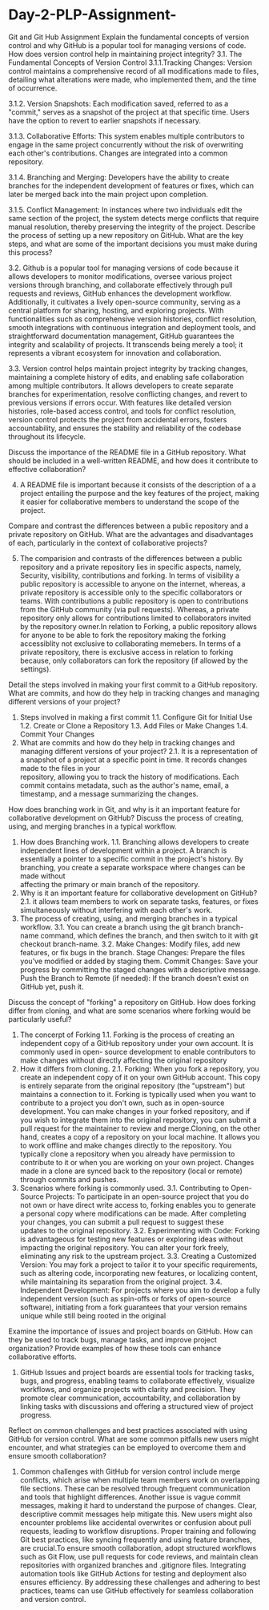 # Day-2-PLP-Assignment-
Git and Git Hub Assignment
Explain the fundamental concepts of version control and why GitHub is a popular tool for managing versions of code. How does version control help in maintaining project integrity?
3.1. The Fundamental Concepts of Version Control
3.1.1.Tracking Changes: Version control maintains a comprehensive record of all modifications made to files, detailing what alterations were made, who implemented them, and the time of occurrence.

3.1.2. Version Snapshots: Each modification saved, referred to as a "commit," serves as a snapshot of the project at that specific time. Users have the option to revert to earlier snapshots if necessary.

3.1.3. Collaborative Efforts: This system enables multiple contributors to engage in the same project concurrently without the risk of overwriting each other's contributions. Changes are integrated into a common repository.

3.1.4. Branching and Merging: Developers have the ability to create branches for the independent development of features or fixes, which can later be merged back into the main project upon completion.

3.1.5. Conflict Management: In instances where two individuals edit the same section of the project, the system detects merge conflicts that require manual resolution, thereby preserving the integrity of the project.
Describe the process of setting up a new repository on GitHub. What are the key steps, and what are some of the important decisions you must make during this process?

3.2. Github is a popular tool for managing versions of code because it allows developers to monitor modifications, oversee various project versions through branching, and collaborate effectively through pull requests and reviews, GitHub enhances the development workflow. Additionally, it cultivates a lively open-source community, serving as a central platform for sharing, hosting, and exploring projects. With functionalities such as comprehensive version histories, conflict resolution, smooth integrations with continuous integration and deployment tools, and straightforward documentation management, GitHub guarantees the integrity and scalability of projects. It transcends being merely a tool; it represents a vibrant ecosystem for innovation and collaboration.

3.3. Version control helps maintain project integrity by tracking changes, maintaining a complete history of edits, and enabling safe collaboration among multiple contributors. It allows developers to create separate branches for experimentation, resolve conflicting changes, and revert to previous versions if errors occur. With features like detailed version histories, role-based access control, and tools for conflict resolution, version control protects the project from accidental errors, fosters accountability, and ensures the stability and reliability of the codebase throughout its lifecycle.

Discuss the importance of the README file in a GitHub repository. What should be included in a well-written README, and how does it contribute to effective collaboration?

4. A README file is important because it consists of the description of a a project entailing the purpose and the key features of the project, making it easier for collaborative members to understand the scope of the project.

Compare and contrast the differences between a public repository and a private repository on GitHub. What are the advantages and disadvantages of each, particularly in the context of collaborative projects?

5. The comparision and contrasts of the differences between a public repository and a private repository lies in specific aspects, namely,  Security, visibility, contributions and forking. In terms of visibility	a public repository is accessible to anyone on the internet, whereas, a private repository is accessible only to the specific collaborators or teams. With contributions	a public repository is open to contributions from the GitHub community (via pull requests). Whereas, a private repository only allows for contributions limited to collaborators invited by the repository owner.In relation to Forking,	a public repository allows for anyone to be able to fork the repository making the forking accessiblity not exclusive to collaborating memebers. In terms of a private repository, there is exclusive access in relation to forking because,	only collaborators can fork the repository (if allowed by the settings).

Detail the steps involved in making your first commit to a GitHub repository. What are commits, and how do they help in tracking changes and managing different versions of your project?
1. Steps involved in making a first commit
   1.1.  Configure Git for Initial Use
   1.2.  Create or Clone a Repository
   1.3.  Add Files or Make Changes
   1.4.  Commit Your Changes
2. What are commits and how do they help in tracking changes and managing different versions of your project?
   2.1.  It is a representation of a snapshot of a project at a specific point in time. It records changes made to the files in your       
   repository, allowing you to track the history of modifications. Each commit contains metadata, such as the author's name, email, a 
   timestamp, and a message summarizing the changes.

How does branching work in Git, and why is it an important feature for collaborative development on GitHub? Discuss the process of creating, using, and merging branches in a typical workflow.
1. How does Branching work.
   1.1. Branching allows developers to create independent lines of development within a project. A branch is essentially a pointer to a            specific commit in the project's history. By branching, you create a separate workspace where changes can be made without     
        affecting the primary or main branch of the repository.
2. Why is it an important feature for collaborative development on GitHub?
   2.1. it allows team members to work on separate tasks, features, or fixes simultaneously without interfering with each other's work.
3. The process of creating, using, and merging branches in a typical workflow.
   3.1. You can create a branch using the git branch branch-name command, which defines the branch, and then switch to it with git       
   checkout branch-name.
   3.2. Make Changes: Modify files, add new features, or fix bugs in the branch.
        Stage Changes: Prepare the files you’ve modified or added by staging them.
        Commit Changes: Save your progress by committing the staged changes with a descriptive message.
        Push the Branch to Remote (if needed): If the branch doesn’t exist on GitHub yet, push it.

Discuss the concept of "forking" a repository on GitHub. How does forking differ from cloning, and what are some scenarios where forking would be particularly useful?
1. The concerpt of Forking
   1.1. Forking is the process of creating an independent copy of a GitHub repository under your own account. It is commonly used in open-    source development to enable contributors to make changes without directly affecting the original repository
2. How it differs from cloning.
   2.1. Forking: When you fork a repository, you create an independent copy of it on your own GitHub account. This copy is entirely separate from the original repository (the "upstream") but maintains a connection to it. Forking is typically used when you want to contribute to a project you don't own, such as in open-source development. You can make changes in your forked repository, and if you wish to integrate them into the original repository, you can submit a pull request for the maintainer to review and merge.Cloning, on the other hand, creates a copy of a repository on your local machine. It allows you to work offline and make changes directly to the repository. You typically clone a repository when you already have permission to contribute to it or when you are working on your own project. Changes made in a clone are synced back to the repository (local or remote) through commits and pushes.
3. Scenarios where forking is commonly used.
   3.1. Contributing to Open-Source Projects:
        To participate in an open-source project that you do not own or have direct write access to, forking enables you to generate a            personal copy where modifications can be made. After completing your changes, you can submit a pull request to suggest these     
       updates to the original repository.
   3.2. Experimenting with Code:
        Forking is advantageous for testing new features or exploring ideas without impacting the original repository. You can alter your          fork freely, eliminating any risk to the upstream project.
   3.3. Creating a Customized Version:
  You may fork a project to tailor it to your specific requirements, such as altering code, incorporating new features, or localizing        content, while maintaining its separation from the original project.
  3.4. Independent Development:
  For projects where you aim to develop a fully independent version (such as spin-offs or forks of open-source software), initiating from    a fork guarantees that your version remains unique while still being rooted in the original
   
Examine the importance of issues and project boards on GitHub. How can they be used to track bugs, manage tasks, and improve project organization? Provide examples of how these tools can enhance collaborative efforts.

1. GitHub Issues and project boards are essential tools for tracking tasks, bugs, and progress, enabling teams to collaborate effectively, visualize workflows, and organize projects with clarity and precision. They promote clear communication, accountability, and collaboration by linking tasks with discussions and offering a structured view of project progress.

Reflect on common challenges and best practices associated with using GitHub for version control. What are some common pitfalls new users might encounter, and what strategies can be employed to overcome them and ensure smooth collaboration?

1. Common challenges with GitHub for version control include merge conflicts, which arise when multiple team members work on overlapping file sections. These can be resolved through frequent communication and tools that highlight differences. Another issue is vague commit messages, making it hard to understand the purpose of changes. Clear, descriptive commit messages help mitigate this. New users might also encounter problems like accidental overwrites or confusion about pull requests, leading to workflow disruptions. Proper training and following Git best practices, like syncing frequently and using feature branches, are crucial.To ensure smooth collaboration, adopt structured workflows such as Git Flow, use pull requests for code reviews, and maintain clean repositories with organized branches and .gitignore files. Integrating automation tools like GitHub Actions for testing and deployment also ensures efficiency. By addressing these challenges and adhering to best practices, teams can use GitHub effectively for seamless collaboration and version control.
